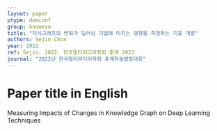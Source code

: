 ```yaml
---
layout: paper
ptype: domconf
group: knowevo
title: "지식그래프의 변화가 딥러닝 기법에 미치는 영향을 측정하는 지표 개발"
authors: Sejin Chun
year: 2022
ref: Sejin. 2022. 한국멀티미디어학회 춘계 2022.
journal: "2022년 한국멀티미디어학회 춘계학술발표대회"
---
```


# Paper title in English
Measuring Impacts of Changes in Knowledge Graph on Deep Learning Techniques